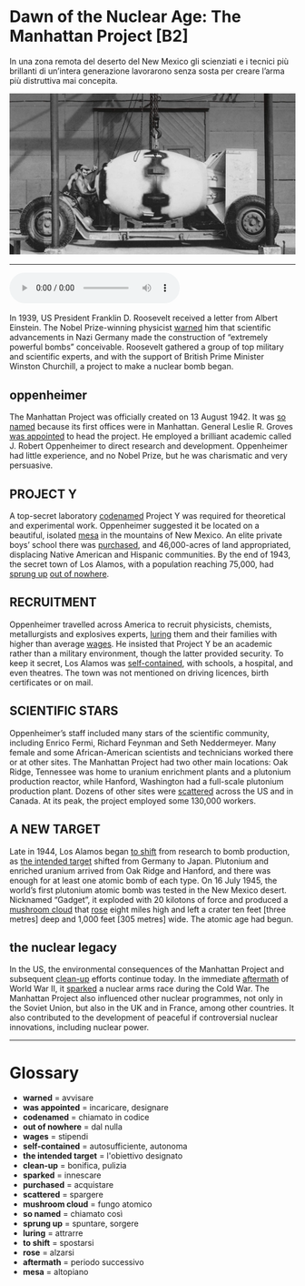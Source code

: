 # Dawn of the Nuclear Age: The Manhattan Project   [B2]

In una zona remota del deserto del New Mexico gli scienziati e i tecnici più brillanti di un’intera generazione lavorarono senza sosta per creare l’arma più distruttiva mai concepita.

![](Dawn%20of%20the%20Nuclear%20Age%20The%20Manhattan%20Project.jpg)

--------------

<div>
<audio controls autoplay>
    <source src="https://raw.githubusercontent.com/dartie/speakup/main/2023-07/Dawn%20of%20the%20Nuclear%20Age%20The%20Manhattan%20Project.mp3" type="audio/mpeg">
</audio>
</div>


In 1939, US President Franklin D. Roosevelt received a letter from Albert Einstein. The Nobel Prize-winning physicist [warned](## "avvisare") him that scientific advancements in Nazi Germany made the construction of “extremely powerful bombs” conceivable. Roosevelt gathered a group of top military and scientific experts, and with the support of British Prime Minister Winston Churchill, a project to make a nuclear bomb began. 

## oppenheimer
The Manhattan Project was officially created on 13 August 1942. It was [so named](## "chiamato così") because its first offices were in Manhattan. General Leslie R. Groves [was appointed](## "incaricare, designare") to head the project. He employed a brilliant academic called J. Robert Oppenheimer to direct research and development. Oppenheimer had little experience, and no Nobel Prize, but he was charismatic and very persuasive. 

## PROJECT Y
A top-secret laboratory [codenamed](## "chiamato in codice") Project Y was required for theoretical and experimental work. Oppenheimer suggested it be located on a beautiful, isolated [mesa](## "altopiano") in the mountains of New Mexico. An elite private boys’ school there was [purchased](## "acquistare"), and 46,000-acres of land appropriated, displacing Native American and Hispanic communities. By the end of 1943, the secret town of Los Alamos, with a population reaching 75,000, had [sprung up](## "spuntare, sorgere") [out of nowhere](## "dal nulla").

## RECRUITMENT
Oppenheimer travelled across America to recruit physicists, chemists, metallurgists and explosives experts, [luring](## "attrarre") them and their families with higher than average [wages](## "stipendi"). He insisted that Project Y be an academic rather than a military environment, though the latter provided security. To keep it secret, Los Alamos was [self-contained](## "autosufficiente, autonoma"), with schools, a hospital, and even theatres. The town was not mentioned on driving licences, birth certificates or on mail. 

## SCIENTIFIC STARS
Oppenheimer’s staff included many stars of the scientific community, including Enrico Fermi, Richard Feynman and Seth Neddermeyer. Many female and some African-American scientists and technicians worked there or at other sites. The Manhattan Project had two other main locations: Oak Ridge, Tennessee was home to uranium enrichment plants and a plutonium production reactor, while Hanford, Washington had a full-scale plutonium production plant. Dozens of other sites were [scattered](## "spargere") across the US and in Canada. At its peak, the project employed some 130,000 workers.

## A NEW TARGET
Late in 1944, Los Alamos began [to shift](## "spostarsi") from research to bomb production, as [the intended target](## "l'obiettivo designato") shifted from Germany to Japan. Plutonium and enriched uranium arrived from Oak Ridge and Hanford, and there was enough for at least one atomic bomb of each type. On 16 July 1945, the world’s first plutonium atomic bomb was tested in the New Mexico desert. Nicknamed “Gadget”, it exploded with 20 kilotons of force and produced a [mushroom cloud](## "fungo atomico") that [rose](## "alzarsi") eight miles high and left a crater ten feet [three metres] deep and 1,000 feet [305 metres] wide. The atomic age had begun.

## the nuclear legacy
In the US, the environmental consequences of the Manhattan Project and subsequent [clean-up](## "bonifica, pulizia") efforts continue today. In the immediate [aftermath](## "periodo successivo") of World War II, it [sparked](## "innescare") a nuclear arms race during the Cold War. The Manhattan Project also influenced other nuclear programmes, not only in the Soviet Union, but also in the UK and in France, among other countries. It also contributed to the development of peaceful if controversial nuclear innovations, including nuclear power. 

--------------

<div style = "display:block; clear:both; page-break-after:always;"></div>

# Glossary
* **warned** = avvisare
* **was appointed** = incaricare, designare
* **codenamed** = chiamato in codice
* **out of nowhere** = dal nulla
* **wages** = stipendi
* **self-contained** = autosufficiente, autonoma
* **the intended target** = l'obiettivo designato
* **clean-up** = bonifica, pulizia
* **sparked** = innescare
* **purchased** = acquistare
* **scattered** = spargere
* **mushroom cloud** = fungo atomico
* **so named** = chiamato così
* **sprung up** = spuntare, sorgere
* **luring** = attrarre
* **to shift** = spostarsi
* **rose** = alzarsi
* **aftermath** = periodo successivo
* **mesa** = altopiano
